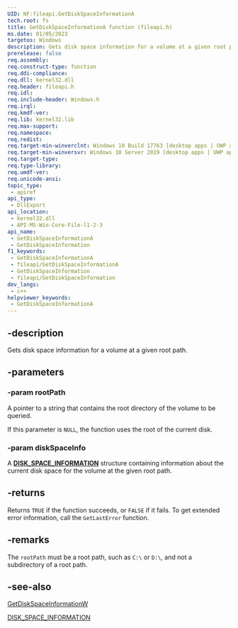 ```yaml
---
UID: NF:fileapi.GetDiskSpaceInformationA
tech.root: fs
title: GetDiskSpaceInformationA function (fileapi.h)
ms.date: 01/05/2023
targetos: Windows
description: Gets disk space information for a volume at a given root path.
prerelease: false
req.assembly: 
req.construct-type: function
req.ddi-compliance: 
req.dll: kernel32.dll
req.header: fileapi.h
req.idl: 
req.include-header: Windows.h
req.irql: 
req.kmdf-ver: 
req.lib: kernel32.lib
req.max-support: 
req.namespace: 
req.redist: 
req.target-min-winverclnt: Windows 10 Build 17763 [desktop apps | UWP apps]
req.target-min-winversvr: Windows 10 Server 2019 [desktop apps | UWP apps]
req.target-type: 
req.type-library: 
req.umdf-ver: 
req.unicode-ansi: 
topic_type:
 - apiref
api_type:
 - DllExport
api_location:
 - kernel32.dll
 - API-MS-Win-Core-File-l1-2-3
api_name:
 - GetDiskSpaceInformationA
 - GetDiskSpaceInformation
f1_keywords:
 - GetDiskSpaceInformationA
 - fileapi/GetDiskSpaceInformationA
 - GetDiskSpaceInformation
 - fileapi/GetDiskSpaceInformation
dev_langs:
 - c++
helpviewer_keywords:
 - GetDiskSpaceInformationA
---
```


## -description

Gets disk space information for a volume at a given root path.

## -parameters

### -param rootPath

A pointer to a string that contains the root directory of the volume to be queried.

If this parameter is `NULL`, the function uses the root of the current disk.

### -param diskSpaceInfo

A [**DISK_SPACE_INFORMATION**](ns-fileapi-disk_space_information.md) structure containing information about the current disk space for the volume at the given root path.

## -returns

Returns `TRUE` if the function succeeds, or `FALSE` if it fails. To get extended error information, call the `GetLastError` function.

## -remarks

The `rootPath` must be a root path, such as `C:\` or `D:\`, and not a subdirectory of a root path.

## -see-also

[GetDiskSpaceInformationW](nf-fileapi-getdiskspaceinformationw.md)

[DISK_SPACE_INFORMATION](ns-fileapi-disk_space_information.md)
